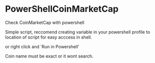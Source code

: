 # PowerShellCoinMarketCap
Check CoinMarketCap with powershell 


Simple script, reccomend creating variable in your powershell profile to location of script for easy acccess in shell.

or right click and 'Run in Powershell'

Coin name must be exact or it wont search. 
